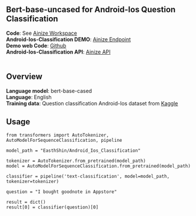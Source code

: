## Bert-base-uncased for Android-Ios Question Classification

**Code**: See [Ainize Workspace](https://ainize.ai/workspace/create?imageId=hnj95592adzr02xPTqss&git=https://github.com/EastHShin/Android-Ios-Classification-Workspace)
<br>
**Android-Ios-Classification DEMO**: [Ainize Endpoint](https://main-android-ios-classification-east-h-shin.endpoint.ainize.ai/)
<br>
**Demo web Code**: [Github](https://github.com/EastHShin/Android-Ios-Classification)
<br>
**Android-Ios-Classification API**: [Ainize API](https://ainize.ai/EastHShin/Android-Ios-Classification)
<br>
<br>
## Overview
**Language model**: bert-base-cased
<br>
**Language**: English
<br>
**Training data**: Question classification Android-Ios dataset from [Kaggle](https://www.kaggle.com/xhlulu/question-classification-android-or-ios)


## Usage

```
from transformers import AutoTokenizer, AutoModelForSequenceClassification, pipeline

model_path = "EasthShin/Android_Ios_Classification"

tokenizer = AutoTokenizer.from_pretrained(model_path)
model = AutoModelForSequenceClassification.from_pretrained(model_path)

classifier = pipeline('text-classification', model=model_path, tokenizer=tokenizer)

question = "I bought goodnote in Appstore"

result = dict()
result[0] = classifier(question)[0]
```